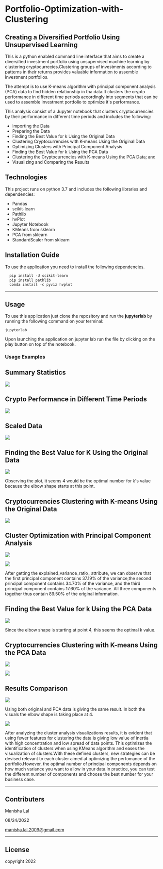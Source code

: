 # Portfolio-Optimization-with-Clustering

## Creating a Diversified Portfolio Using Unsupervised Learning

This is a python enabled command line interface that aims to create a diversified investment portfolio  using unsupervised machine learning by clustering cryptocurrecies.Clustering groups of investments according to patterns in their returns provides valuable information to assemble investment portfolios.

The attempt is to use K-means algorithm with principal component analysis (PCA) data to find hidden relationship in tha data.It clusters the crypto performance in different time periods accordingly into segments that can be used to assemble investment portfolio to optimize it's performance.

This analysis consist of a Jupyter notebook that clusters cryptocurrencies by their performance in different time periods and includes the following:

* Importing the Data 
* Preparing the Data 
* Finding the Best Value for k Using the Original Data
* Clustering Cryptocurrencies with K-means Using the Original Data
* Optimizing Clusters with Principal Component Analysis
* Finding the Best Value for k Using the PCA Data
* Clustering the Cryptocurrencies with K-means Using the PCA Data; and
* Visualizing and Comparing the Results


## Technologies
This project runs on python 3.7 and includes the following libraries and dependencies:

* Pandas
* scikit-learn
* Pathlib
* hvPlot
* Jupyter Notebook
* KMeans from sklearn
* PCA from sklearn
* StandardScaler from sklearn

## Installation Guide

To use the application you need to install the following dependencies.

```python
  pip install -U scikit-learn
  pip install pathlib
  conda install -c pyviz hvplot
```
---

## Usage

To use this application just clone the repository and run the **jupyterlab** by running the following command on your terminal:

```jupyterlab```

Upon launching the application  on jupyter lab run the file by clicking on the play button on top of the notebook. 

### Usage Examples

## Summary Statistics

![](Resources/summary_stat.png)

## Crypto Performance in Different Time Periods

![](Resources/plot.png)

## Scaled Data

![](Resources/scaled_data.png)


## Finding the Best Value for K Using the Original Data

![](Resources/elbow_curve.png)

Observing the plot, it seems 4 would be the optimal number for k's value because the elbow shape starts at this point.

## Cryptocurrencies Clustering with K-means Using the Original Data

![](Resources/scatter_kmeans.png)

## Cluster Optimization with Principal Component Analysis

![](Resources/variance.png)

![](Resources/pca_data.png)

After getting the explained_variance_ratio_ attribute, we can observe that the first principal component contains 37.19% of the variance,the second principal component contains 34.70% of the variance, and the third principal component contains 17.60% of the variance. All three components together thus contain 89.50% of the original information.



## Finding the Best Value for k Using the PCA Data

![](Resources/pca_elbow_curve.png)

Since the elbow shape is starting at point 4, this seems the optimal k value.

## Cryptocurrencies Clustering with K-means Using the PCA Data

![](Resources/pca_cul_data.png)

![](Resources/pca_scatter_plot.png)

## Results Comparison

![](Resources/elbow_com.png)


Using both original and PCA data is giving the same result. In both the visuals the elbow shape is taking place at 4.

![](Resources/scatter_comp.png)


After analyzing the cluster analysis visualizations results, it is evident that using fewer features for clustering the data is giving low value of inertia with high concentration and low spread of data points. This optimizes the identification of clusters when using KMeans algorithm and eases the visualization of clusters.With these defined clusters, new strategies can be devised relevant to each cluster aimed at optimizing the perfomance of the portfolio.However, the optimal number of principal components depends on how much variance you want to allow in your data.In practice, you can test the different number of components and choose the best number for your business case.
___


## Contributers

Manisha Lal

08/24/2022

manisha.lal.2009@gmail.com
___


## License

copyright 2022



